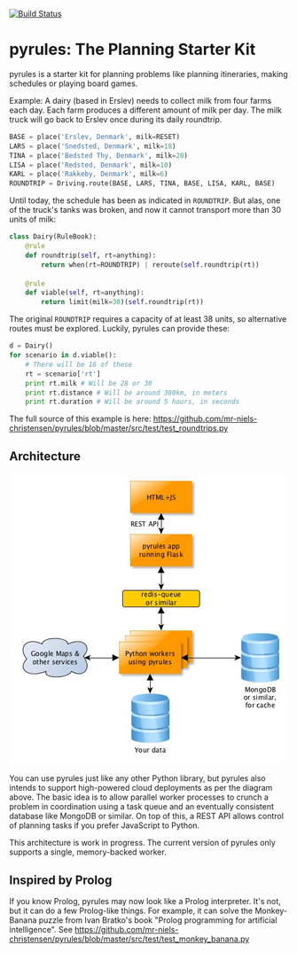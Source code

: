 [![Build Status](https://travis-ci.org/mr-niels-christensen/pyrules.svg?branch=master)](https://travis-ci.org/mr-niels-christensen/pyrules)

pyrules: The Planning Starter Kit
=======
pyrules is a starter kit for planning problems like planning itineraries, making schedules or playing board games.

Example:
A dairy (based in Erslev) needs to collect milk from four farms each day.
Each farm produces a different amount of milk per day.
The milk truck will go back to Erslev once during its daily roundtrip.
```python
BASE = place('Erslev, Denmark', milk=RESET)
LARS = place('Snedsted, Denmark', milk=18)
TINA = place('Bedsted Thy, Denmark', milk=20)
LISA = place('Redsted, Denmark', milk=10)
KARL = place('Rakkeby, Denmark', milk=6)
ROUNDTRIP = Driving.route(BASE, LARS, TINA, BASE, LISA, KARL, BASE)
```

Until today, the schedule has been as indicated in ```ROUNDTRIP```.
But alas, one of the truck's tanks was broken, and now it cannot
transport more than 30 units of milk:
```python
class Dairy(RuleBook):
    @rule
    def roundtrip(self, rt=anything):
        return when(rt=ROUNDTRIP) | reroute(self.roundtrip(rt))

    @rule
    def viable(self, rt=anything):
        return limit(milk=30)(self.roundtrip(rt))
```

The original ```ROUNDTRIP``` requires a capacity of at least 38 units, so alternative routes must be explored.
Luckily, pyrules can provide these:
```python
d = Dairy()
for scenario in d.viable():
    # There will be 16 of these
    rt = scenario['rt']
    print rt.milk # Will be 28 or 30
    print rt.distance # Will be around 380km, in meters
    print rt.duration # Will be around 5 hours, in seconds
```

The full source of this example is here: https://github.com/mr-niels-christensen/pyrules/blob/master/src/test/test_roundtrips.py

## Architecture

![Architecture diagram](docs/psk-diagram.jpg?raw=true)

You can use pyrules just like any other Python library, but pyrules also intends to support high-powered cloud deployments as per the diagram above. The basic idea is to allow parallel worker processes to crunch a problem in coordination using a task queue and an eventually consistent database like MongoDB or similar.
On top of this, a REST API allows control of planning tasks
if you prefer JavaScript to Python.

This architecture is work in progress. The current version of pyrules only supports a single, memory-backed worker.

## Inspired by Prolog


If you know Prolog, pyrules may now look like a Prolog interpreter. 
It's not, but it can do a few Prolog-like things.
For example, it can solve the Monkey-Banana puzzle from Ivan Bratko's book "Prolog
programming for artificial intelligence".
See https://github.com/mr-niels-christensen/pyrules/blob/master/src/test/test_monkey_banana.py

